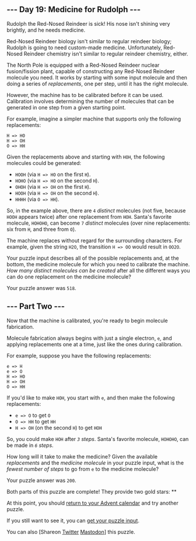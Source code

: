 
--- Day 19: Medicine for Rudolph ---
------------------------------------

Rudolph the Red-Nosed Reindeer is sick! His nose isn't shining very brightly, and he needs medicine.


Red-Nosed Reindeer biology isn't similar to regular reindeer biology; Rudolph is going to need custom-made medicine. Unfortunately, Red-Nosed Reindeer chemistry isn't similar to regular reindeer chemistry, either.


The North Pole is equipped with a Red-Nosed Reindeer nuclear fusion/fission plant, capable of constructing any Red-Nosed Reindeer molecule you need. It works by starting with some input molecule and then doing a series of *replacements*, one per step, until it has the right molecule.


However, the machine has to be calibrated before it can be used. Calibration involves determining the number of molecules that can be generated in one step from a given starting point.


For example, imagine a simpler machine that supports only the following replacements:



```
H => HO
H => OH
O => HH

```

Given the replacements above and starting with `HOH`, the following molecules could be generated:


* `HOOH` (via `H => HO` on the first `H`).
* `HOHO` (via `H => HO` on the second `H`).
* `OHOH` (via `H => OH` on the first `H`).
* `HOOH` (via `H => OH` on the second `H`).
* `HHHH` (via `O => HH`).


So, in the example above, there are `4` *distinct* molecules (not five, because `HOOH` appears twice) after one replacement from `HOH`. Santa's favorite molecule, `HOHOHO`, can become `7` *distinct* molecules (over nine replacements: six from `H`, and three from `O`).


The machine replaces without regard for the surrounding characters. For example, given the string `H2O`, the transition `H => OO` would result in `OO2O`.


Your puzzle input describes all of the possible replacements and, at the bottom, the medicine molecule for which you need to calibrate the machine. *How many distinct molecules can be created* after all the different ways you can do one replacement on the medicine molecule?



Your puzzle answer was `518`.

--- Part Two ---
----------------

Now that the machine is calibrated, you're ready to begin molecule fabrication.


Molecule fabrication always begins with just a single electron, `e`, and applying replacements one at a time, just like the ones during calibration.


For example, suppose you have the following replacements:



```
e => H
e => O
H => HO
H => OH
O => HH

```

If you'd like to make `HOH`, you start with `e`, and then make the following replacements:


* `e => O` to get `O`
* `O => HH` to get `HH`
* `H => OH` (on the second `H`) to get `HOH`


So, you could make `HOH` after *`3` steps*. Santa's favorite molecule, `HOHOHO`, can be made in *`6` steps*.


How long will it take to make the medicine? Given the available *replacements* and the *medicine molecule* in your puzzle input, what is the *fewest number of steps* to go from `e` to the medicine molecule?



Your puzzle answer was `200`.

Both parts of this puzzle are complete! They provide two gold stars: \*\*


At this point, you should [return to your Advent calendar](/2015) and try another puzzle.


If you still want to see it, you can [get your puzzle input](19/input).


You can also [Shareon
 [Twitter](https://twitter.com/intent/tweet?text=I%27ve+completed+%22Medicine+for+Rudolph%22+%2D+Day+19+%2D+Advent+of+Code+2015&url=https%3A%2F%2Fadventofcode%2Ecom%2F2015%2Fday%2F19&related=ericwastl&hashtags=AdventOfCode)
[Mastodon](javascript:void(0);)] this puzzle.


